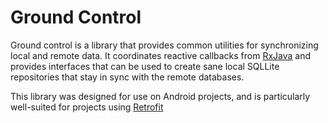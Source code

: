 Ground Control
==============

Ground control is a library that provides common utilities for synchronizing
local and remote data. It coordinates reactive callbacks from [RxJava] and
provides interfaces that can be used to create sane local SQLLite repositories
that stay in sync with the remote databases.

This library was designed for use on Android projects, and is particularly
well-suited for projects using [Retrofit]

[RxJava]: https://github.com/ReactiveX/RxJava
[Retrofit]: https://square.github.io/retrofit/

